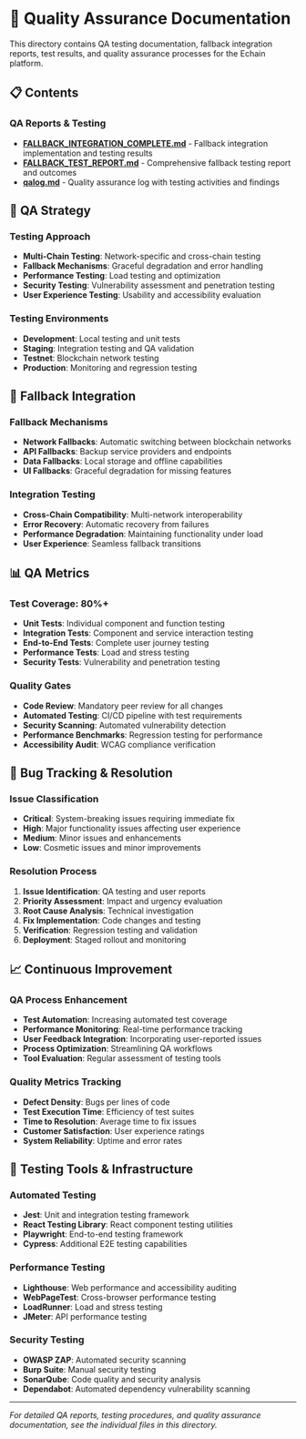 # 🧪 Quality Assurance Documentation

This directory contains QA testing documentation, fallback integration reports, test results, and quality assurance processes for the Echain platform.

## 📋 Contents

### QA Reports & Testing
- **[FALLBACK_INTEGRATION_COMPLETE.md](./FALLBACK_INTEGRATION_COMPLETE.md)** - Fallback integration implementation and testing results
- **[FALLBACK_TEST_REPORT.md](./FALLBACK_TEST_REPORT.md)** - Comprehensive fallback testing report and outcomes
- **[qalog.md](./qalog.md)** - Quality assurance log with testing activities and findings

## 🎯 QA Strategy

### Testing Approach
- **Multi-Chain Testing**: Network-specific and cross-chain testing
- **Fallback Mechanisms**: Graceful degradation and error handling
- **Performance Testing**: Load testing and optimization
- **Security Testing**: Vulnerability assessment and penetration testing
- **User Experience Testing**: Usability and accessibility evaluation

### Testing Environments
- **Development**: Local testing and unit tests
- **Staging**: Integration testing and QA validation
- **Testnet**: Blockchain network testing
- **Production**: Monitoring and regression testing

## 🔄 Fallback Integration

### Fallback Mechanisms
- **Network Fallbacks**: Automatic switching between blockchain networks
- **API Fallbacks**: Backup service providers and endpoints
- **Data Fallbacks**: Local storage and offline capabilities
- **UI Fallbacks**: Graceful degradation for missing features

### Integration Testing
- **Cross-Chain Compatibility**: Multi-network interoperability
- **Error Recovery**: Automatic recovery from failures
- **Performance Degradation**: Maintaining functionality under load
- **User Experience**: Seamless fallback transitions

## 📊 QA Metrics

### Test Coverage: **80%+**
- **Unit Tests**: Individual component and function testing
- **Integration Tests**: Component and service interaction testing
- **End-to-End Tests**: Complete user journey testing
- **Performance Tests**: Load and stress testing
- **Security Tests**: Vulnerability and penetration testing

### Quality Gates
- **Code Review**: Mandatory peer review for all changes
- **Automated Testing**: CI/CD pipeline with test requirements
- **Security Scanning**: Automated vulnerability detection
- **Performance Benchmarks**: Regression testing for performance
- **Accessibility Audit**: WCAG compliance verification

## 🐛 Bug Tracking & Resolution

### Issue Classification
- **Critical**: System-breaking issues requiring immediate fix
- **High**: Major functionality issues affecting user experience
- **Medium**: Minor issues and enhancements
- **Low**: Cosmetic issues and minor improvements

### Resolution Process
1. **Issue Identification**: QA testing and user reports
2. **Priority Assessment**: Impact and urgency evaluation
3. **Root Cause Analysis**: Technical investigation
4. **Fix Implementation**: Code changes and testing
5. **Verification**: Regression testing and validation
6. **Deployment**: Staged rollout and monitoring

## 📈 Continuous Improvement

### QA Process Enhancement
- **Test Automation**: Increasing automated test coverage
- **Performance Monitoring**: Real-time performance tracking
- **User Feedback Integration**: Incorporating user-reported issues
- **Process Optimization**: Streamlining QA workflows
- **Tool Evaluation**: Regular assessment of testing tools

### Quality Metrics Tracking
- **Defect Density**: Bugs per lines of code
- **Test Execution Time**: Efficiency of test suites
- **Time to Resolution**: Average time to fix issues
- **Customer Satisfaction**: User experience ratings
- **System Reliability**: Uptime and error rates

## 🔧 Testing Tools & Infrastructure

### Automated Testing
- **Jest**: Unit and integration testing framework
- **React Testing Library**: React component testing utilities
- **Playwright**: End-to-end testing framework
- **Cypress**: Additional E2E testing capabilities

### Performance Testing
- **Lighthouse**: Web performance and accessibility auditing
- **WebPageTest**: Cross-browser performance testing
- **LoadRunner**: Load and stress testing
- **JMeter**: API performance testing

### Security Testing
- **OWASP ZAP**: Automated security scanning
- **Burp Suite**: Manual security testing
- **SonarQube**: Code quality and security analysis
- **Dependabot**: Automated dependency vulnerability scanning

---

*For detailed QA reports, testing procedures, and quality assurance documentation, see the individual files in this directory.*